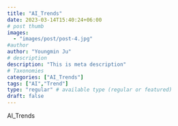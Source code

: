 ```yaml
---
title: "AI_Trends"
date: 2023-03-14T15:40:24+06:00
# post thumb
images:
  - "images/post/post-4.jpg"
#author
author: "Youngmin Ju"
# description
description: "This is meta description"
# Taxonomies
categories: ["AI_Trends"]
tags: ["AI","Trend"]
type: "regular" # available type (regular or featured)
draft: false
---
```


AI_Trends
